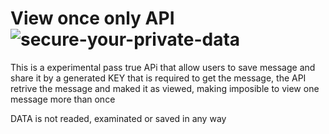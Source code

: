 # View once only API  ![secure-your-private-data](https://img.shields.io/badge/View%20Once-Secure%20Always-blue.svg) 

This is a experimental pass true APi that allow users to save message and share it by a generated KEY that is required to get the message, the API 
retrive the message and maked it as viewed, making imposible to view one message more than once

DATA is not readed, examinated or saved in any way
